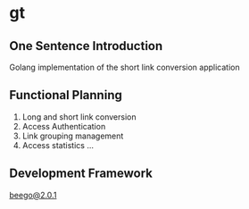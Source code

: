 # gt
## One Sentence Introduction
Golang implementation of the short link conversion application
## Functional Planning
1. Long and short link conversion
2. Access Authentication
3. Link grouping management
4. Access statistics
...
## Development Framework
beego@2.0.1

